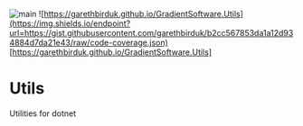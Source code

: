 ![main](https://github.com/garethbirduk/GradientSoftware.Utils/actions/workflows/main.yml/badge.svg)
![https://garethbirduk.github.io/GradientSoftware.Utils](https://img.shields.io/endpoint?url=https://gist.githubusercontent.com/garethbirduk/b2cc567853da1a12d934884d7da21e43/raw/code-coverage.json)
[https://garethbirduk.github.io/GradientSoftware.Utils]
# Utils
Utilities for dotnet
